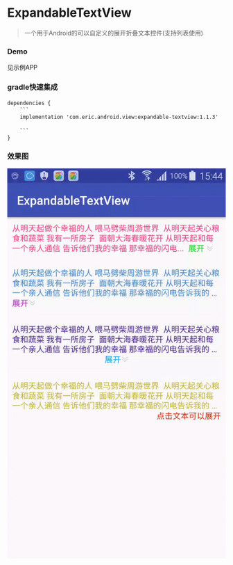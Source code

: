 # ExpandableTextView

>一个用于Android的可以自定义的展开折叠文本控件(支持列表使用)

### Demo

见示例APP

### gradle快速集成

```
dependencies {
    ```
    implementation 'com.eric.android.view:expandable-textview:1.1.3'

    ```
}
```

### 效果图

![](images/screen.gif)
